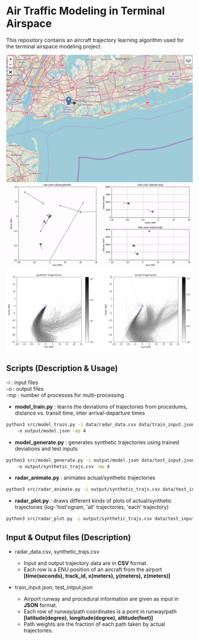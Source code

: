 # Air Traffic Modeling in Terminal Airspace

This repository contains an aircraft trajectory learning algorithm used for the terminal airspace modeling project.

<img align="center" src="data/demo_0.gif" width="800">  

<img align="center" src="data/demo_1.gif" width="800">  

<img align="center" src="data/demo_2.png" width="800">  


## Scripts (Description & Usage)
-i : input files  
-o : output files  
-mp : number of processes for multi-processing  


* **model_train.py** : learns the deviations of trajectories from procedures, distance vs. transit time, inter arrival-departure times
```bash
python3 src/model_train.py -i data/radar_data.csv data/train_input.json 
    -o output/model.json -mp 4
```

* **model_generate.py** : generates synthetic trajectories using trained deviations and test inputs
```bash
python3 src/model_generate.py -i output/model.json data/test_input.json 
    -o output/synthetic_trajs.csv -mp 4
```

* **radar_animate.py** : animates actual/synthetic trajectories 
```bash
python3 src/radar_animate.py -i output/synthetic_trajs.csv data/test_input.json output/animation.html
```

* **radar_plot.py** : draws different kinds of plots of actual/synthetic trajectories (log-'hist'ogram, 'all' trajectories, 'each' trajectory)
```bash
python3 src/radar_plot.py -i output/synthetic_trajs.csv data/test_input.json hist
```


## Input & Output files (Description)

* radar_data.csv, synthetic_trajs.csv
  - Input and output trajectory data are in **CSV** format.
  - Each row is a ENU position of an aircraft from the airport  
    **[time(seconds), track_id, x(meters), y(meters), z(meters)]**
  

* train_input.json, test_intput.json
  - Airport runway and procedural information are given as input in **JSON** format.
  - Each row of runway/path coordinates is a point in runway/path  
    **[latitude(degree), longitude(degree), altitude(feet)]**
  - Path weights are the fraction of each path taken by actual trajectories. 




